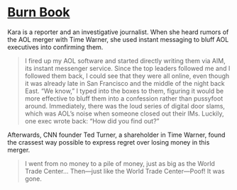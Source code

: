 # [Burn Book]

Kara is a reporter and an investigative journalist. When she heard rumors of the AOL merger with Time Warner, she used instant messaging to bluff AOL executives into confirming them.

> I fired up my AOL software and started directly writing them via AIM, its instant messenger service. Since the top leaders followed me and I followed them back, I could see that they were all online, even though it was already late in San Francisco and the middle of the night back East. “We know,” I typed into the boxes to them, figuring it would be more effective to bluff them into a confession rather than pussyfoot around. Immediately, there was the loud series of digital door slams, which was AOL’s noise when someone closed out their IMs. Luckily, one exec wrote back: “How did you find out?”

Afterwards, CNN founder Ted Turner, a shareholder in Time Warner, found the crassest way possible to express regret over losing money in this merger.

> I went from no money to a pile of money, just as big as the World Trade Center… Then—just like the World Trade Center—Poof! It was gone.

[Burn Book]: https://www.google.com/books/edition/Burn_Book/Fcj3EAAAQBAJ
